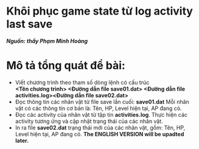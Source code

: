 # Khôi phục game state từ log activity last save 
 ***Nguồn: thầy Phạm Minh Hoàng***
# Mô tả tổng quát đề bài:
- Viết chương trình theo tham số dòng lệnh có cấu trúc  
 **<Tên chương trình> <Đường dẫn file save01.dat> <Đường dẫn file activities.log><Đường dẫn file save02.dat>** 
- Đọc thông tin các nhân vật từ file save lần cuối: **save01.dat** 
 Mỗi nhân vật có các thông tin cơ bản là: Tên, HP, Level hiện tại, AP đang có. 
- Đọc các activity của nhân vật từ tập tin **activities.log**. Thực hiện các activity tương ứng và cập nhật trạng thái của các nhân vật. 
- In ra file **save02.dat** trạng thái mới của các nhân vật, gồm: Tên, HP, Level hiện tại, AP đang có. 
 **The ENGLISH VERSION will be upadted later.**
 
